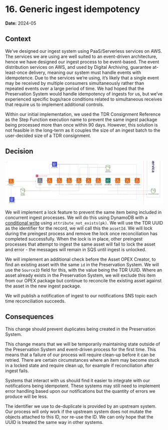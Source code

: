 # 16. Generic ingest idempotency

**Date:** 2024-05

## Context

We’ve designed our ingest system using PaaS/Serverless services on AWS. The services we are using are well suited to an event-driven architecture, hence we have designed our ingest process to be event-based. The event distribution services on AWS, and used by Digital Archiving, guarantee at-least-once delivery, meaning our system must handle events with idempotence. Due to the services we’re using, it’s likely that a single event may be received by multiple consumers simultaneously rather than repeated events over a large period of time. We had hoped that the Preservation System would handle idempotency of ingests for us, but we’ve experienced specific bugs/race conditions related to simultaneous receives that require us to implement additional controls.

Within our initial implementation, we used the TDR Consignment Reference as the Step Function execution name to prevent the same ingest package being processed more than once within 90 days. However, this solution is not feasible in the long-term as it couples the size of an ingest batch to the user-decided size of a TDR consignment.

## Decision

![Diagram of Generic Ingest with these changes implemented](/docs/images/adr/0016/ingest-diagram.png)

We will implement a lock feature to prevent the same item being included in concurrent ingest processes. We will do this using DynamoDB with a [conditional write](https://docs.aws.amazon.com/amazondynamodb/latest/developerguide/Expressions.OperatorsAndFunctions.html) using `attribute_not_exists(pk)`. We will use the TDR UUID as the identifier for the record, we will call this the `assetId`. We will lock during the preingest process and remove the lock once reconciliation has completed successfully. When the lock is in place, other preingest processes that attempt to ingest the same asset will fail to lock the asset and error - the messages will remain in SQS until ingest is unlocked.

We will implement an additional check before the Asset OPEX Creator, to find an existing asset with the same `id` in the Preservation System. We will use the `SourceID` field for this, with the value being the TDR UUID. Where an asset already exists in the Preservation System, we will exclude this item from our OPEX package but continue to reconcile the existing asset against the asset in the new ingest package.

We will publish a notification of ingest to our notifications SNS topic each time reconciliation succeeds.

## Consequences

This change should prevent duplicates being created in the Preservation System.

This change means that we will be temporarily maintaining state outside of the Preservation System and event-driven process for the first time. This means that a failure of our process will require clean-up before it can be retried. There are certain circumstances where an item may become stuck in a locked state and require clean up, for example if reconciliation after ingest fails.

Systems that interact with us should find it easier to integrate with our notifications being idempotent. These systems may still need to implement error handling based upon our notifications but the quantity of errors we produce will be less.

The identifier we use to de-duplicate is provided by an upstream system. Our process will only work if the upstream system does not mutate the objects attached to this ID, nor re-use the ID. We can only hope that the UUID is treated the same way in other systems.
